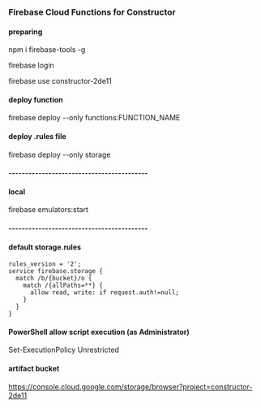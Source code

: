 ### Firebase Cloud Functions for Constructor

#### preparing
npm i firebase-tools -g

firebase login

firebase use constructor-2de11

#### deploy function
firebase deploy --only functions:FUNCTION_NAME

#### deploy .rules file
firebase deploy --only storage

#### ------------------------------------------

#### local

firebase emulators:start

#### ------------------------------------------

#### default storage.rules
```
rules_version = '2';
service firebase.storage {
  match /b/{bucket}/o {
    match /{allPaths=**} {
      allow read, write: if request.auth!=null;
    }
  }
}
```

#### PowerShell allow script execution (as Administrator)
Set-ExecutionPolicy Unrestricted

#### artifact bucket
https://console.cloud.google.com/storage/browser?project=constructor-2de11
